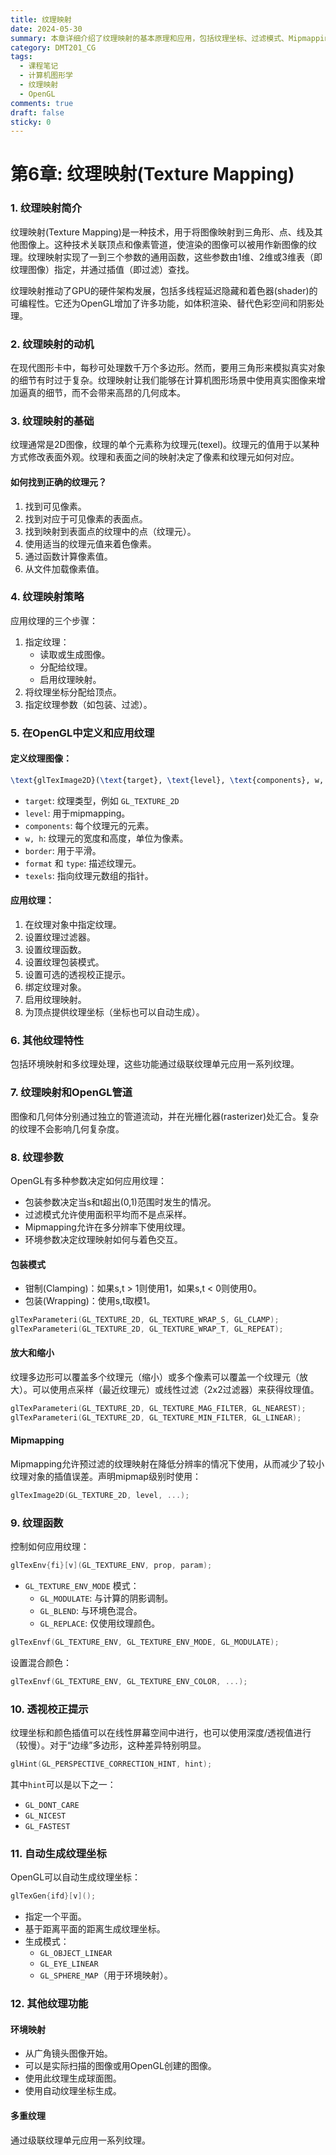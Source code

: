 ```yaml
---
title: 纹理映射
date: 2024-05-30
summary: 本章详细介绍了纹理映射的基本原理和应用，包括纹理坐标、过滤模式、Mipmapping、环境映射等技术，以及在OpenGL中的具体实现方法。
category: DMT201_CG
tags:
  - 课程笔记
  - 计算机图形学
  - 纹理映射
  - OpenGL
comments: true
draft: false
sticky: 0
---
```

# 第6章: 纹理映射(Texture Mapping)

### 1. 纹理映射简介

纹理映射(Texture Mapping)是一种技术，用于将图像映射到三角形、点、线及其他图像上。这种技术关联顶点和像素管道，使渲染的图像可以被用作新图像的纹理。纹理映射实现了一到三个参数的通用函数，这些参数由1维、2维或3维表（即纹理图像）指定，并通过插值（即过滤）查找。

纹理映射推动了GPU的硬件架构发展，包括多线程延迟隐藏和着色器(shader)的可编程性。它还为OpenGL增加了许多功能，如体积渲染、替代色彩空间和阴影处理。

### 2. 纹理映射的动机

在现代图形卡中，每秒可处理数千万个多边形。然而，要用三角形来模拟真实对象的细节有时过于复杂。纹理映射让我们能够在计算机图形场景中使用真实图像来增加逼真的细节，而不会带来高昂的几何成本。

### 3. 纹理映射的基础

纹理通常是2D图像，纹理的单个元素称为纹理元(texel)。纹理元的值用于以某种方式修改表面外观。纹理和表面之间的映射决定了像素和纹理元如何对应。

#### 如何找到正确的纹理元？

1. 找到可见像素。
2. 找到对应于可见像素的表面点。
3. 找到映射到表面点的纹理中的点（纹理元）。
4. 使用适当的纹理元值来着色像素。
5. 通过函数计算像素值。
6. 从文件加载像素值。

### 4. 纹理映射策略

应用纹理的三个步骤：

1. 指定纹理：
   - 读取或生成图像。
   - 分配给纹理。
   - 启用纹理映射。
2. 将纹理坐标分配给顶点。
3. 指定纹理参数（如包装、过滤）。

### 5. 在OpenGL中定义和应用纹理

#### 定义纹理图像：

```latex
\text{glTexImage2D}(\text{target}, \text{level}, \text{components}, w, h, \text{border}, \text{format}, \text{type}, \text{texels});
```

- `target`: 纹理类型，例如 `GL_TEXTURE_2D`
- `level`: 用于mipmapping。
- `components`: 每个纹理元的元素。
- `w, h`: 纹理元的宽度和高度，单位为像素。
- `border`: 用于平滑。
- `format` 和 `type`: 描述纹理元。
- `texels`: 指向纹理元数组的指针。

#### 应用纹理：

1. 在纹理对象中指定纹理。
2. 设置纹理过滤器。
3. 设置纹理函数。
4. 设置纹理包装模式。
5. 设置可选的透视校正提示。
6. 绑定纹理对象。
7. 启用纹理映射。
8. 为顶点提供纹理坐标（坐标也可以自动生成）。

### 6. 其他纹理特性

包括环境映射和多纹理处理，这些功能通过级联纹理单元应用一系列纹理。

### 7. 纹理映射和OpenGL管道

图像和几何体分别通过独立的管道流动，并在光栅化器(rasterizer)处汇合。复杂的纹理不会影响几何复杂度。

### 8. 纹理参数

OpenGL有多种参数决定如何应用纹理：

- 包装参数决定当s和t超出(0,1)范围时发生的情况。
- 过滤模式允许使用面积平均而不是点采样。
- Mipmapping允许在多分辨率下使用纹理。
- 环境参数决定纹理映射如何与着色交互。

#### 包装模式

- 钳制(Clamping)：如果s,t > 1则使用1，如果s,t < 0则使用0。
- 包装(Wrapping)：使用s,t取模1。

```c
glTexParameteri(GL_TEXTURE_2D, GL_TEXTURE_WRAP_S, GL_CLAMP);
glTexParameteri(GL_TEXTURE_2D, GL_TEXTURE_WRAP_T, GL_REPEAT);
```

#### 放大和缩小

纹理多边形可以覆盖多个纹理元（缩小）或多个像素可以覆盖一个纹理元（放大）。可以使用点采样（最近纹理元）或线性过滤（2x2过滤器）来获得纹理值。

```c
glTexParameteri(GL_TEXTURE_2D, GL_TEXTURE_MAG_FILTER, GL_NEAREST);
glTexParameteri(GL_TEXTURE_2D, GL_TEXTURE_MIN_FILTER, GL_LINEAR);
```

#### Mipmapping

Mipmapping允许预过滤的纹理映射在降低分辨率的情况下使用，从而减少了较小纹理对象的插值误差。声明mipmap级别时使用：

```c
glTexImage2D(GL_TEXTURE_2D, level, ...);
```

### 9. 纹理函数

控制如何应用纹理：

```c
glTexEnv{fi}[v](GL_TEXTURE_ENV, prop, param);
```

- `GL_TEXTURE_ENV_MODE` 模式：
  - `GL_MODULATE`: 与计算的阴影调制。
  - `GL_BLEND`: 与环境色混合。
  - `GL_REPLACE`: 仅使用纹理颜色。

```c
glTexEnvf(GL_TEXTURE_ENV, GL_TEXTURE_ENV_MODE, GL_MODULATE);
```

设置混合颜色：

```c
glTexEnvf(GL_TEXTURE_ENV, GL_TEXTURE_ENV_COLOR, ...);
```

### 10. 透视校正提示

纹理坐标和颜色插值可以在线性屏幕空间中进行，也可以使用深度/透视值进行（较慢）。对于“边缘”多边形，这种差异特别明显。

```c
glHint(GL_PERSPECTIVE_CORRECTION_HINT, hint);
```

其中`hint`可以是以下之一：

- `GL_DONT_CARE`
- `GL_NICEST`
- `GL_FASTEST`

### 11. 自动生成纹理坐标

OpenGL可以自动生成纹理坐标：

```c
glTexGen{ifd}[v]();
```

- 指定一个平面。
- 基于距离平面的距离生成纹理坐标。
- 生成模式：
  - `GL_OBJECT_LINEAR`
  - `GL_EYE_LINEAR`
  - `GL_SPHERE_MAP`（用于环境映射）。

### 12. 其他纹理功能

#### 环境映射

- 从广角镜头图像开始。
- 可以是实际扫描的图像或用OpenGL创建的图像。
- 使用此纹理生成球面图。
- 使用自动纹理坐标生成。

#### 多重纹理

通过级联纹理单元应用一系列纹理。